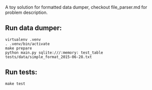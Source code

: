 A toy solution for formatted data dumper, checkout file_parser.md for problem description.

## Run data dumper:

```
virtualenv .venv
. .venv/bin/activate
make prepare
python main.py sqlite:///:memory: test_table tests/data/simple_format_2015-06-28.txt
```

## Run tests:

```
make test
```
